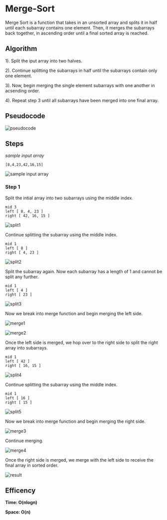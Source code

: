 # Merge-Sort

Merge Sort is a function that takes in an unsorted array and splits it in half until each subarray contains one element. Then, it merges the subarrays back together, in ascending order until a final sorted array is reached.

## Algorithm

1). Split the iput array into two halves. 

2). Continue splitting the subarrays in half until the subarrays contain only one element.

3). Now, begin merging the single element subarrays with one another in acsending order.

4). Repeat step 3 until all subarrays have been merged into one final array.

## Pseudocode

![pseudocode](img/pseudocode.png)

## Steps

*sample input array*

`[8,4,23,42,16,15]`

![sample input array](img/inputArray.png)

### Step 1

Split the intial array into two subarrays using the middle index. 

```
mid 3
left [ 8, 4, 23 ]
right [ 42, 16, 15 ]
```

![split1](img/split1.png)

Continue splitting the subarray using the middle index. 

```
mid 1
left [ 8 ]
right [ 4, 23 ]
```

![split2](img/split2.png)

Split the subarray again. Now each subarray has a length of 1 and cannot be split any further. 

```
mid 1
left [ 4 ]
right [ 23 ]
```

![split3](img/split3.png)


Now we break into merge function and begin merging the left side. 

![merge1](img/merge1.png)

![merge2](img/merge2.png)

Once the left side is merged, we hop over to the right side to split the right array into subarrays. 

```
mid 1
left [ 42 ]
right [ 16, 15 ]
```
![split4](img/split4.png)

Continue splitting the subarray using the middle index. 

```
mid 1
left [ 16 ]
right [ 15 ]
```
![split5](img/split5.png)

Now we break into merge function and begin merging the right side.

![merge3](img/merge3.png)

Continue merging. 

![merge4](img/merge4.png)

Once the right side is merged, we merge with the left side to receive the final array in sorted order. 

![result](img/finalResult.png)

## Efficency

**Time: O(nlogn)**

**Space: O(n)**

